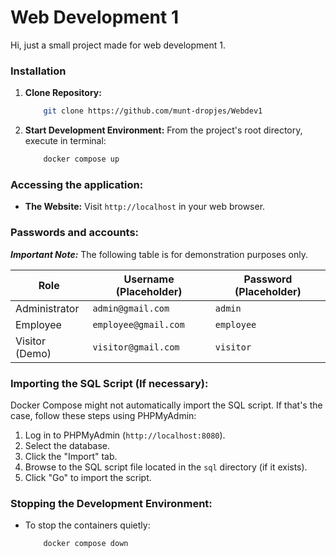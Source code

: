 # **Web Development 1**

Hi, just a small project made for web development 1. 

### **Installation**
1. **Clone Repository:**
    ```bash
        git clone https://github.com/munt-dropjes/Webdev1
    ```

2. **Start Development Environment:** From the project's root directory, execute in terminal:
    ```bash
        docker compose up
    ```

### **Accessing the application:**
* **The Website:** Visit `http://localhost` in your web browser.

### **Passwords and accounts:**
**_Important Note:_** The following table is for demonstration purposes only.

| Role           | Username (Placeholder) | Password (Placeholder) |
|----------------|------------------------|------------------------|
| Administrator  | `admin@gmail.com`      | `admin`                |
| Employee       | `employee@gmail.com`   | `employee`             |  
| Visitor (Demo) | `visitor@gmail.com`    | `visitor`              |

### **Importing the SQL Script (If necessary):**

Docker Compose might not automatically import the SQL script. If that's the case, follow these steps using PHPMyAdmin:

1. Log in to PHPMyAdmin (`http://localhost:8080`).
2. Select the database.
3. Click the "Import" tab.
4. Browse to the SQL script file located in the `sql` directory (if it exists).
5. Click "Go" to import the script.

### **Stopping the Development Environment:**

* To stop the containers quietly:
    ```bash
        docker compose down
    ```
